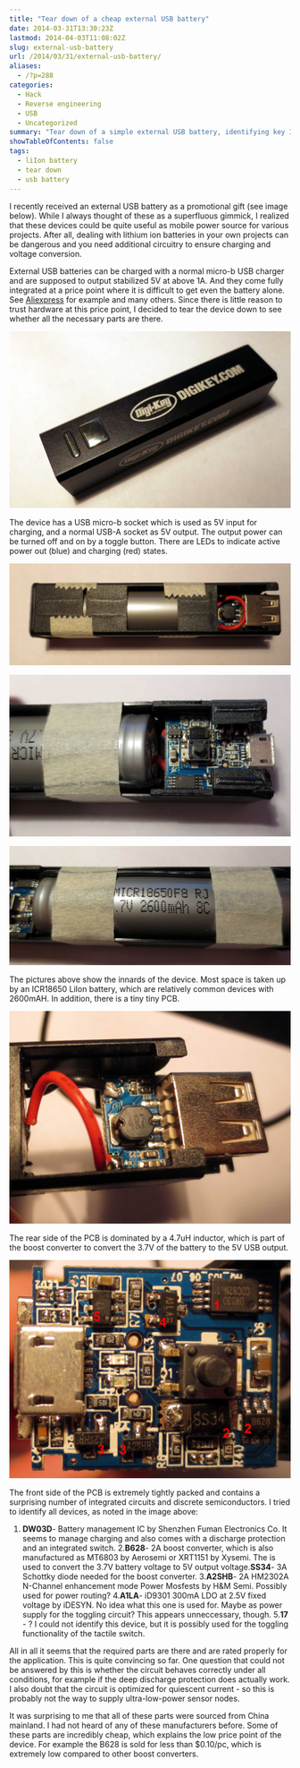 ```yaml
---
title: "Tear down of a cheap external USB battery"
date: 2014-03-31T13:30:23Z
lastmod: 2014-04-03T11:08:02Z
slug: external-usb-battery
url: /2014/03/31/external-usb-battery/
aliases:
  - /?p=288
categories:
  - Hack
  - Reverse engineering
  - USB
  - Uncategorized
summary: "Tear down of a simple external USB battery, identifying key ICs."
showTableOfContents: false
tags:
  - liIon battery
  - tear down
  - usb battery
---
```


I recently received an external USB battery as a promotional gift (see image below). While I always thought of these as a superfluous gimmick, I realized that these devices could be quite useful as mobile power source for various projects. After all, dealing with lithium ion batteries in your own projects can be dangerous and you need additional circuitry to ensure charging and voltage conversion.

External USB batteries can be charged with a normal micro-b USB charger and are supposed to output stabilized 5V at above 1A. And they come fully integrated at a price point where it is difficult to get even the battery alone. See [Aliexpress](http://www.aliexpress.com/w/wholesale-USB-External-Battery-2600mAh.html?isFreeShip=y&SearchText=USB%2BExternal%2BBattery%2B2600mAh&CatId=0&shipCountry=de&initiative_id=SB_20140403030601&isAtmOnline=n&isRtl=yes&SortType=price_asc&filterCat=200003132,100003571,100003570&groupsort=1) for example and many others. Since there is little reason to trust hardware at this price point, I decided to tear the device down to see whether all the necessary parts are there.

![charger1](charger1.jpg)

The device has a USB micro-b socket which is used as 5V input for charging, and a normal USB-A socket as 5V output. The output power can be turned off and on by a toggle button. There are LEDs to indicate active power out (blue) and charging (red) states.

![charger2](charger2.jpg)

![charger3](charger3.jpg)

![charger4](charger4.jpg)

The pictures above show the innards of the device. Most space is taken up by an ICR18650 LiIon battery, which are relatively common devices with 2600mAH. In addition, there is a tiny tiny PCB.

![charger5](charger5.jpg)

The rear side of the PCB is dominated by a 4.7uH inductor, which is part of the boost converter to convert the 3.7V of the battery to the 5V USB output.

![charger_annotated](charger_annotated.jpg)

The front side of the PCB is extremely tightly packed and contains a surprising number of integrated circuits and discrete semiconductors. I tried to identify all devices, as noted in the image above:

1. **DW03D**- Battery management IC by Shenzhen Fuman Electronics Co.  It seems to manage charging and also comes with a discharge protection and an integrated switch.
2.**B628**- 2A boost converter, which is also manufactured as MT6803 by Aerosemi or XRT1151 by Xysemi. The is used to convert the 3.7V battery voltage to 5V output voltage.**SS34**- 3A Schottky diode needed for the boost converter.
3.**A2SHB**- 2A HM2302A N-Channel enhancement mode Power Mosfests by H&M Semi.
  Possibly used for power routing?
4.**A1LA**- iD9301 300mA LDO at 2.5V fixed voltage by iDESYN.
  No idea what this one is used for. Maybe as power supply for the toggling circuit? This appears unneccessary, though.
5.**17** - ? I could not identify this device, but it is possibly used for the toggling functionality of the tactile switch.

All in all it seems that the required parts are there and are rated properly for the application. This is quite convincing so far. One question that could not be answered by this is whether the circuit behaves correctly under all conditions, for example if the deep discharge protection does actually work. I also doubt that the circuit is optimized for quiescent current - so this is probably not the way to supply ultra-low-power sensor nodes.

It was surprising to me that all of these parts were sourced from China mainland. I had not heard of any of these manufacturers before. Some of these parts are incredibly cheap, which explains the low price point of the device. For example the B628 is sold for less than $0.10/pc, which is extremely low compared to other boost converters.
